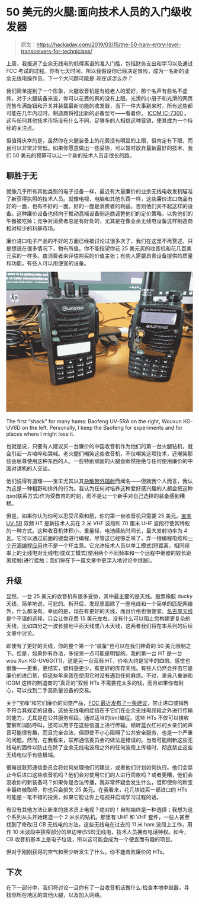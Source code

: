 # 50 美元的火腿:面向技术人员的入门级收发器

> 原文：<https://hackaday.com/2019/03/15/the-50-ham-entry-level-transceivers-for-technicians/>

上周，我报道了业余无线电的低得离谱的准入门槛，包括财务支出和学习以及通过 FCC 考试的过程。你有七天时间，所以我假设你已经决定冒险，成为一名新的业余无线电操作员。下一个大问题可能是:*现在该怎么办？*

我们简单提到了一个形象，火腿收音机是有钱老人的爱好，那个名声有些名不虚传。对于火腿装备来说，你可以花费的真的没有上限。光滑的小册子和光滑的网页兜售布满旋钮和开关并装载最新功能的收发器，当下一件大事到来时，所有这些都可能在几年内过时，制造商将推出新的必备型号——看着你， [ICOM IC-7300](https://wa7ewc.wordpress.com/2016/04/20/the-icom-ic-7300-changes-everything/) 。这与任何其他技术市场没有什么不同，足够多的人相信这种营销，使其成为一个持续的关注点。

但值得庆幸的是，虽然你在火腿装备上的花费没有明显的上限，但肯定有下限，而且可以非常非常低。如果你愿意做出一些妥协，可以暂时放弃最新最好的技术，我们 50 美元的预算可以让一个新的技术人员走很长的路。

## 聊胜于无

就像几乎所有其他类别的电子设备一样，最近有大量廉价的业余无线电收发机瞄准了新获得执照的技术人员。就像电视、电脑和其他东西一样，这些廉价进口商品有好的一面，也有不好的一面。好的一面是消费者的利益，否则他们买不起这样的设备。这种廉价设备也倾向于推动高端设备制造商调整他们的定价策略，以免他们的午餐被吃掉；竞争对消费者总是有好处的，尤其是在像业余无线电设备这样制造商相对较少的利基市场。

廉价进口电子产品的不好的方面已经被讨论过很多次了，我们在这里不再赘述，只是想说在很多情况下，物有所值。你不能指望你花 25 美元买的收音机和花几百美元买的一样多。由消费者来评估购买的价值主张；有些人需要昂贵设备提供的质量和功能，有些人可以用便宜的设备。

[![](img/e275e28a594d05601ff538251e9f3474.png)](https://hackaday.com/wp-content/uploads/2019/02/img_20190309_090924796.jpg)

The first “shack” for many hams: Baofeng UV-5RA on the right, Wouxun KG-UV6D on the left. Personally, I keep the Baofeng for experiments and for places where I might lose it.

也就是说，只要有人建议买一台廉价的中国收音机作为他们的第一台火腿钻机，就会引起一片喧哗和哭喊。老火腿们嘲笑这些收音机，不仅嘲笑这项技术，还嘲笑那些会屈尊使用这种东西的人。一些特别顽固的火腿会断然拒绝与任何使用廉价的中国对讲机的人交谈。

他们说得有道理——宝丰尤其以其[杂散带外辐射](https://hackaday.com/2016/12/14/measuring-spurious-emissions-of-cheap-handheld-transceivers/)而闻名——但就我个人而言，我认为这是一种粗野和排外的行为。我认为任何对培养这种爱好感兴趣的人都会把这种 qso(联系方式)作为受教育的时刻，而不是让一个新手对自己选择的装备感到糟糕。

但是，如果你认为你可以忍受吊索和箭，你的第一台收音机只需要 25 美元。[宝丰 UV-5R](https://baofengradio.us/uv-5r-v2-2nd-gen/baofeng-radio-us-uv5rv2-black.html) 双频 HT 是新技术人员在 2 米 VHF 波段和 70 厘米 UHF 波段行使其特权的一种方式。这种收音机体积小，重量轻，电池续航时间长，最大发射功率为 4 瓦。它可以通过前面的键盘进行编程，尽管这已经够乏味了，弄一根编程电缆和[一个开源编程应用](https://chirp.danplanet.com/projects/chirp/wiki/Home)也不是一个坏主意。它允许技术人员以单工模式(短距离，相同频率上的无线电对无线电)或双工模式(使用两个不同频率和一个远程中继器的较长距离接触)进行接触；我们将在下一篇文章中更深入地讨论中继器)。

## 升级

显然，一台 25 美元的收音机有很多妥协，其中最主要的是天线。股票橡胶 ducky 天线，简单地说，可悲的。拆开后，发现里面除了一圈电线和一个简单的匹配网络外，什么都没有。幸运的是，现在有更好的天线，而且价格也很便宜。[名古屋天线](https://baofengtech.com/accessories#nagoya-handheld-antennas)是个不错的选择，只会让你花费 15 美元左右。没有什么可以阻止您构建更复杂的天线，比如四分之一波长接地平面天线或八木天线，这两者我们将在本系列的后续文章中讨论。

即使有了更好的天线，你的整个第一个“装备”也可以在我们神奇的 50 美元限制之下。但是，如果你有办法，多投资一点可能是明智的。我的第一台 HT 是一台 wou Xun KG-UV6G(T1)，这是另一台双频 HT，价格大约是宝丰的四倍。感觉也很像——更重，更结实，塑料感更少，有更好的库存天线。有些人仍然会抨击它是廉价的进口货，但这些年来我在使用它时没有遇到任何麻烦。不过，来自八重洲和 ICOM 这样的制造商的“真正的”双频 HTs 不需要花太多的钱，而且如果你有耐心，可以找到二手高质量设备的交易。

关于“宝峰”和它们廉价的同类产品，[FCC 最近发布了一条建议](https://hackaday.com/2018/09/25/buy-a-baofeng-while-you-still-can-fcc-scowls-at-unauthorized-frequency-transmitters/)，禁止进口或销售不符合其规定的设备。这些无线电的症结在于它们在业余无线电频段之外进行传输的能力，尤其是在公共服务频段。通过适当的(im)编程，这些 HTs 不仅可以接收警察和消防呼叫，还可以用于在这些信道上进行传输。倾听蓝衣红衫的乡亲们的声音可能很有趣，而且完全合法，但即使不小心阻碍了公共安全服务，也是一个严重的问题。然而，在我看来，联邦通信委员会的做法是错误的。当有可能刷新这些无线电的固件以防止在除了业余无线电波段之外的任何波段上传输时，彻底禁止这些无线电似乎有些极端。

很难说联邦通信委员会将如何处理他们的建议，或者他们计划如何执行。他们会禁止今后进口这些收音机吗？他们会对使用它们的人进行罚款吗？或者更糟，他们会没收你的新装备吗？如果你是合法传播，我非常怀疑会发生什么，但即使你的新宝丰最终被取缔，你也只会损失 25 美元。在我看来，花几块钱买一部进口的 HTs 可能是一笔不错的投资，如果它能让你上电视并启动学习过程的话。

有没有其他方法让新来的技术员上电视？绝对的！自制始终是一种选择；我想为这个系列从头开始建造一个 2 米长的钻机。那里有 UHF 和 VHF 套件，一些人甚至找到了修改旧 CB 无线电的方法，这些无线电在过去的 11 米 ham 波段上工作，用作 10 米波段中狭窄部分的单边带(SSB)无线电，技术人员拥有电话特权。如今，CB 收音机基本上是电子垃圾，所以这可能会成为一个便宜而有趣的项目。

但对于刚刚获得的空气和至少听发生了什么，你不能击败廉价的 HTs。

## 下次

在下一部分中，我们将讨论一旦你有了一台收音机该做什么:检查本地中继器，寻找你所在地区的其他火腿，以及加入网络。
